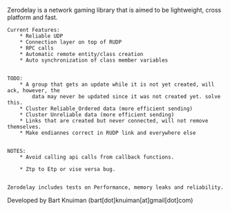 

Zerodelay is a network gaming library that is aimed to be lightweight, cross platform and fast.

	Current Features:
		* Reliable UDP
		* Connection layer on top of RUDP
		* RPC calls
		* Automatic remote entity/class creation
		* Auto synchronization of class member variables


	TODO: 
		* A group that gets an update while it is not yet created, will ack, however, the
			data may never be updated since it was not created yet. solve this.
		* Cluster Reliable_Ordered data (more efficient sending)
		* Cluster Unreliable data (more efficient sending)
		* Links that are created but never connected, will not remove themselves.
		* Make endiannes correct in RUDP link and everywhere else


	NOTES:
		* Avoid calling api calls from callback functions.
		
		* Ztp to Etp or vise versa bug.


	Zerodelay includes tests on Performance, memory leaks and reliability.


Developed by Bart Knuiman (bart[dot]knuiman[at]gmail[dot]com)